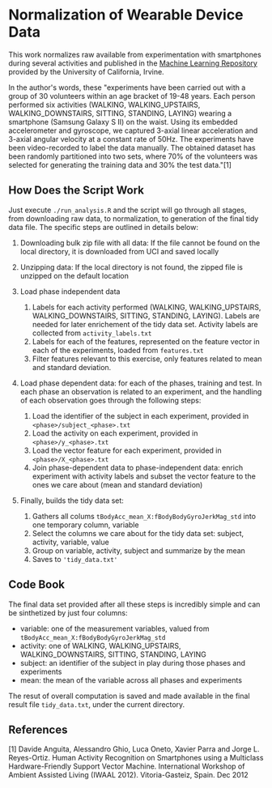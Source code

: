 Normalization of Wearable Device Data
=====================================

This work normalizes raw available from experimentation with smartphones during several activities and published in the [Machine Learning Repository](http://archive.ics.uci.edu/ml/datasets/Human+Activity+Recognition+Using+Smartphones#) provided by the University of California, Irvine.

In the author's words, these "experiments have been carried out with a group of 30 volunteers within an age bracket of 19-48 years. Each person performed six activities (WALKING, WALKING_UPSTAIRS, WALKING_DOWNSTAIRS, SITTING, STANDING, LAYING) wearing a smartphone (Samsung Galaxy S II) on the waist. Using its embedded accelerometer and gyroscope, we captured 3-axial linear acceleration and 3-axial angular velocity at a constant rate of 50Hz. The experiments have been video-recorded to label the data manually. The obtained dataset has been randomly partitioned into two sets, where 70% of the volunteers was selected for generating the training data and 30% the test data."[1]

How Does the Script Work
------------------------

Just execute `./run_analysis.R` and the script will go through all stages, from downloading raw data, to normalization, to generation of the final tidy data file. The specific steps are outlined in details below:

1. Downloading bulk zip file with all data: If the file cannot be found on the local directory, it is downloaded from UCI and saved locally
1. Unzipping data: If the local directory is not found, the zipped file is unzipped on the default location
1. Load phase independent data

    1. Labels for each activity performed (WALKING, WALKING_UPSTAIRS, WALKING_DOWNSTAIRS, SITTING, STANDING, LAYING). Labels are needed for later enrichement of the tidy data set. Activity labels are collected from `activity_labels.txt`
    1. Labels for each of the features, represented on the feature vector in each of the experiments, loaded from `features.txt`
    1. Filter features relevant to this exercise, only features related to mean and standard deviation.
    
    
1. Load phase dependent data: for each of the phases, training and test. In each phase an observation is related to an experiment, and the handling of each observation goes through the following steps:

    1. Load the identifier of the subject in each experiment, provided in `<phase>/subject_<phase>.txt`
    1. Load the activity on each experiment, provided in `<phase>/y_<phase>.txt`
    1. Load the vector feature for each experiment, provided in `<phase>/X_<phase>.txt`
    1. Join phase-dependent data to phase-independent data: enrich experiment with activity labels and subset the vector feature to the ones we care about (mean and standard deviation)


1. Finally, builds the tidy data set:

    1. Gathers all colums `tBodyAcc_mean_X:fBodyBodyGyroJerkMag_std` into one temporary column, variable
    1. Select the columns we care about for the tidy data set: subject, activity, variable, value
    1. Group on variable, activity, subject and summarize by the mean
    1. Saves to `'tidy_data.txt'`

Code Book
---------

The final data set provided after all these steps is incredibly simple and can be sinthetized by just four columns:

* variable: one of the measurement variables, valued from `tBodyAcc_mean_X:fBodyBodyGyroJerkMag_std`
* activity: one of WALKING, WALKING_UPSTAIRS, WALKING_DOWNSTAIRS, SITTING, STANDING, LAYING
* subject: an identifier of the subject in play during those phases and experiments
* mean: the mean of the variable across all phases and experiments

The resut of overall computation is saved and made available in the final result file `tidy_data.txt`, under the current directory.

References
----------

[1] Davide Anguita, Alessandro Ghio, Luca Oneto, Xavier Parra and Jorge L. Reyes-Ortiz. Human Activity Recognition on Smartphones using a Multiclass Hardware-Friendly Support Vector Machine. International Workshop of Ambient Assisted Living (IWAAL 2012). Vitoria-Gasteiz, Spain. Dec 2012
